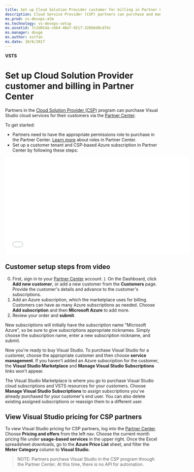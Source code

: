 ```yaml
---
title: Set up Cloud Solution Provider customer for billing in Partner Center
description: Cloud Service Provider (CSP) partners can purchase and manage various VSTS, VS, HockeyApp, etc., subscriptions for their customers
ms.prod: vs-devops-alm
ms.technology: vs-devops-setup
ms.assetid: 7c2d014a-c6b4-40e7-9217-326b6d8cd74c
ms.manager: douge
ms.author: estfan
ms.date: 10/6/2017
---
```


**VSTS**

# Set up Cloud Solution Provider customer and billing in Partner Center

Partners in the [Cloud Solution Provider (CSP)](https://partner.microsoft.com/en-US/cloud-solution-provider) program 
can purchase Visual Studio cloud services for their customers 
via the [Partner Center](https://partnercenter.microsoft.com). 

To get started:

* Partners need to have the appropriate permissions role to purchase in the Partner 
Center.  [Learn more](https://msdn.microsoft.com/partner-center/create-user-accounts-and-set-permissions) about roles 
in Partner Center.
* Set up a customer tenant and CSP-based Azure subscription in Partner Center by following these steps:


<iframe src="//channel9.msdn.com/Shows/Visual-Studio-for-CSP-Partners/CSP-Customer-Provisioning/player" width="600" height="315" allowFullScreen="true" frameBorder="0"></iframe>

## Customer setup steps from video

0. First, sign in to your [Partner Center](https://partnercenter.microsoft.com) account.
). On the Dashboard, click **Add new customer**, or add a new customer from the **Customers** page.  Provide the customer's 
details and advance to the customer's subscriptions.
0. Add an Azure subscription, which the marketplace uses for billing.  Customers can have as many Azure subscriptions 
as needed. Choose **Add subscription** and then **Microsoft Azure** to add more.
0. Review your order and **submit**.

New subscriptions will initially have the subscription name "Microsoft Azure", so be sure to give subscriptions 
appropriate nicknames. Simply choose the subscription name, enter a new subscription nickname, and submit.

Now you're ready to buy Visual Studio. To purchase Visual Studio for a customer, choose the appropriate customer and 
then choose **service management**.  If you haven't added an Azure subscription for the customer, the **Visual Studio 
Marketplace** and **Manage Visual Studio Subscriptions** links won't appear.

The Visual Studio Marketplace is where you go to purchase Visual Studio cloud subscriptions and VSTS resources for your 
customers.  Choose **Manage Visual Studio Subscriptions** to assign subscriptions you've already purchased for your
customer's end user.  You can also delete existing assigned subscriptions or reassign them to a different user.


## View Visual Studio pricing for CSP partners

To view Visual Studio pricing for CSP partners, log into the [Partner Center](https://partnercenter.microsoft.com).  Choose 
**Pricing and offers** from the left nav.  Choose the current month pricing file under **usage-based services** in 
the upper right. Once the Excel spreadsheet downloads, go to the **Azure Price List** sheet, and 
filter the **Meter Category** column to **Visual Studio**.

> NOTE: 
> Partners purchase Visual Studio in the CSP program through the Partner Center. At this time, there is no API 
> for automation.

